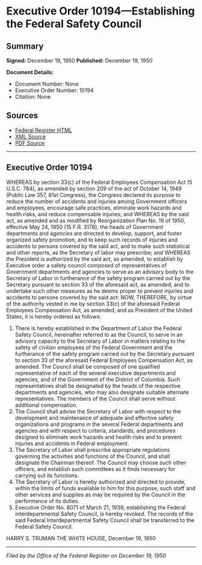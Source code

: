# Executive Order 10194—Establishing the Federal Safety Council

## Summary

**Signed:** December 19, 1950
**Published:** December 19, 1950

**Document Details:**
- Document Number: None
- Executive Order Number: 10194
- Citation: None

## Sources
- [Federal Register HTML](https://www.presidency.ucsb.edu/documents/executive-order-10194-establishing-the-federal-safety-council)
- [XML Source](None)
- [PDF Source](None)

---

## Executive Order 10194

WHEREAS by section 33(c) of the Federal Employees Compensation Act (5 U.S.C. 784), as amended by section 209 of the act of October 14, 1949 (Public Law 357, 81st Congress), the Congress declared its purpose to reduce the number of accidents and injuries among Government officers and employees, encourage safe practices, eliminate work hazards and health risks, and reduce compensable injuries; and
WHEREAS by the said act, as amended and as modified by Reorganization Plan No. 19 of 1950, effective May 24, 1950 (15 F.R. 3178), the heads of Government departments and agencies are directed to develop, support, and foster organized safety promotion, and to keep such records of injuries and accidents to persons covered by the said act, and to make such statistical and other reports, as the Secretary of labor may prescribe; and
WHEREAS the President is authorized by the said act, as amended, to establish by Executive order a safety council composed of representatives of Government departments and agencies to serve as an advisory body to the Secretary of Labor in furtherance of the safety program carried out by the Secretary pursuant to section 33 of the aforesaid act, as amended, and to undertake such other measures as he deems proper to prevent injuries and accidents to persons covered by the said act:
NOW, THEREFORE, by virtue of the authority vested in me by section 33(c) of the aforesaid Federal Employees Compensation Act, as amended, and as President of the United States, it is hereby ordered as follows:
1. There is hereby established in the Department of Labor the Federal Safety Council, hereinafter referred to as the Council, to serve in an advisory capacity to the Secretary of Labor in matters relating to the safety of civilian employees of the Federal Government and the furtherance of the safety program carried out by the Secretary pursuant to section 33 of the aforesaid Federal Employees Compensation Act, as amended. The Council shall be composed of one qualified representative of each of the several executive departments and agencies, and of the Government of the District of Columbia. Such representatives shall be designated by the heads of the respective departments and agencies, who may also designate suitable alternate representatives. The members of the Council shall serve without additional compensation.
2. The Council shall advise the Secretary of Labor with respect to the development and maintenance of adequate and effective safety organizations and programs in the several Federal departments and agencies and with respect to criteria, standards, and procedures designed to eliminate work hazards and health risks and to prevent injuries and accidents in Federal employment.
3. The Secretary of Labor shall prescribe appropriate regulations governing the activities and functions of the Council, and shall designate the Chairman thereof. The Council may choose such other officers, and establish such committees as it finds necessary for carrying out its functions.
4. The Secretary of Labor is hereby authorized and directed to provide, within the limits of funds available to him for this purpose, such staff and other services and supplies as may be required by the Council in the performance of its duties.
5. Executive Order No. 8071 of March 21, 1939, establishing the Federal interdepartmental Safety Council, is hereby revoked. The records of the said Federal Interdepartmental Safety Council shall be transferred to the Federal Safety Council.

HARRY S. TRUMAN
THE WHITE HOUSE,
December 19, 1950

---

*Filed by the Office of the Federal Register on December 19, 1950*
